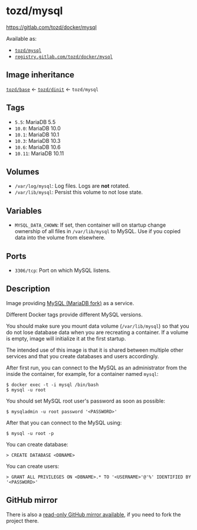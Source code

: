 # tozd/mysql

<https://gitlab.com/tozd/docker/mysql>

Available as:

- [`tozd/mysql`](https://hub.docker.com/r/tozd/mysql)
- [`registry.gitlab.com/tozd/docker/mysql`](https://gitlab.com/tozd/docker/mysql/container_registry)

## Image inheritance

[`tozd/base`](https://gitlab.com/tozd/docker/base) ← [`tozd/dinit`](https://gitlab.com/tozd/docker/dinit) ← `tozd/mysql`

## Tags

- `5.5`: MariaDB 5.5
- `10.0`: MariaDB 10.0
- `10.1`: MariaDB 10.1
- `10.3`: MariaDB 10.3
- `10.6`: MariaDB 10.6
- `10.11`: MariaDB 10.11

## Volumes

- `/var/log/mysql`: Log files. Logs are **not** rotated.
- `/var/lib/mysql`: Persist this volume to not lose state.

## Variables

- `MYSQL_DATA_CHOWN`: If set, then container will on startup change ownership of all files in `/var/lib/mysql` to MySQL. Use if you copied data into the volume from elsewhere.

## Ports

- `3306/tcp`: Port on which MySQL listens.

## Description

Image providing [MySQL (MariaDB fork)](https://mariadb.org/) as a service.

Different Docker tags provide different MySQL versions.

You should make sure you mount data volume (`/var/lib/mysql`) so that you do not
lose database data when you are recreating a container. If a volume is empty, image
will initialize it at the first startup.

The intended use of this image is that it is shared between multiple other services
and that you create databases and users accordingly.

After first run, you can connect to the MySQL as an administrator from the inside
the container, for example, for a container named `mysql`:

```
$ docker exec -t -i mysql /bin/bash
$ mysql -u root
```

You should set MySQL root user's password as soon as possible:

```
$ mysqladmin -u root password '<PASSWORD>'
```

After that you can connect to the MySQL using:

```
$ mysql -u root -p
```

You can create database:

```
> CREATE DATABASE <DBNAME>
```

You can create users:

```
> GRANT ALL PRIVILEGES ON <DBNAME>.* TO '<USERNAME>'@'%' IDENTIFIED BY '<PASSWORD>'
```

## GitHub mirror

There is also a [read-only GitHub mirror available](https://github.com/tozd/docker-mysql),
if you need to fork the project there.
